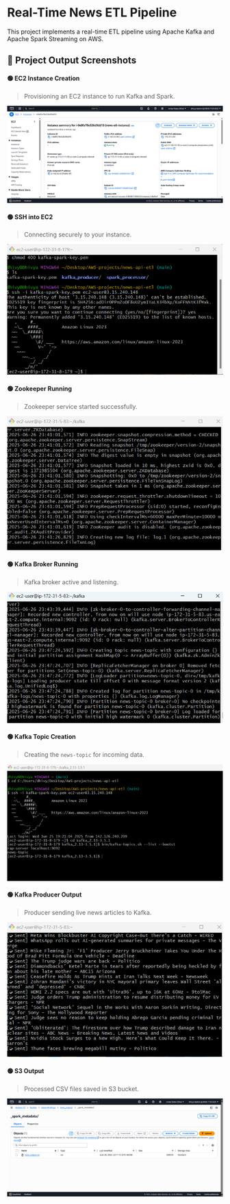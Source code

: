 # Real-Time News ETL Pipeline

This project implements a real-time ETL pipeline using Apache Kafka and Apache Spark Streaming on AWS.

## 📸 Project Output Screenshots

#### 🟢 EC2 Instance Creation
> Provisioning an EC2 instance to run Kafka and Spark.

![EC2 Creation](docs/ec2_creation.png)

#### 🟢 SSH into EC2
> Connecting securely to your instance.

![SSH into EC2](docs/ssh_into_ec2.png)

#### 🟢 Zookeeper Running
> Zookeeper service started successfully.

![Zookeeper Running](docs/zookeeper_running.png)

#### 🟢 Kafka Broker Running
> Kafka broker active and listening.

![Kafka Running](docs/kafka_running.png)

#### 🟢 Kafka Topic Creation
> Creating the `news-topic` for incoming data.

![Kafka Topic Creation](docs/topic_creation.png)

#### 🟢 Kafka Producer Output
> Producer sending live news articles to Kafka.

![Kafka Producer Output](docs/kafka_producer_output.png)

#### 🟢 S3 Output
> Processed CSV files saved in S3 bucket.

![S3 Output](docs/s3_output.png)
